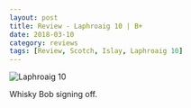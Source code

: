 ```yaml
---
layout: post
title: Review - Laphroaig 10 | B+
date: 2018-03-10
category: reviews
tags: [Review, Scotch, Islay, Laphroaig 10]
---
```


![Laphroaig 10]({{site.baseurl}}/images/2018-03-10-laphroaig.png)

Whisky Bob signing off.
